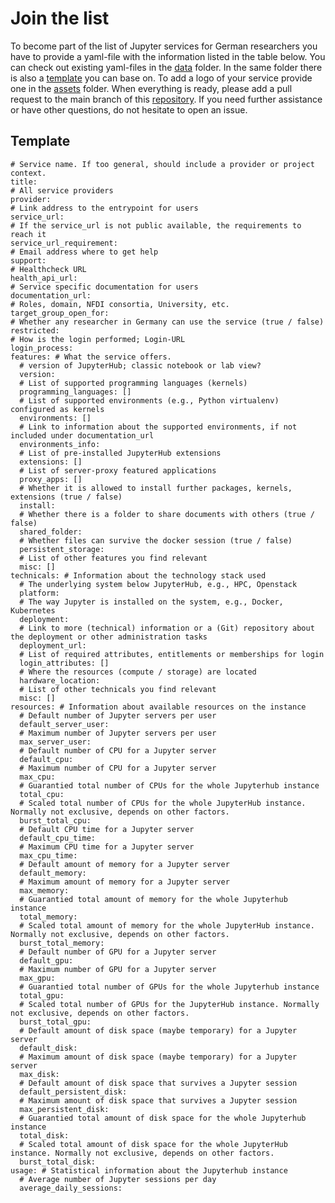 # Join the list


To become part of the list of Jupyter services for German researchers you have to
provide a yaml-file with the information listed in the table below. 
You can check out existing yaml-files in the [data](https://github.com/NFDI-Jupyter/services/tree/main/docs/hubs/plugins/data) folder.
In the same folder there is also a [template](https://github.com/NFDI-Jupyter/services/blob/main/docs/hubs/plugins/data/template.yaml) you can base on.
To add a logo of your service provide one in the [assets](https://github.com/NFDI-Jupyter/services/tree/main/docs/hubs/plugins/assets) folder. 
When everything is ready, please add a pull request to the main branch of this [repository](https://github.com/NFDI-Jupyter/services). 
If you need further assistance or have other questions, 
do not hesitate to open an issue.
  
  
## Template
```
# Service name. If too general, should include a provider or project context.
title:
# All service providers
provider:
# Link address to the entrypoint for users
service_url:
# If the service_url is not public available, the requirements to reach it
service_url_requirement:
# Email address where to get help
support:
# Healthcheck URL
health_api_url:
# Service specific documentation for users
documentation_url:
# Roles, domain, NFDI consortia, University, etc.
target_group_open_for:
# Whether any researcher in Germany can use the service (true / false)
restricted:
# How is the login performed; Login-URL
login_process:
features: # What the service offers.
  # version of JupyterHub; classic notebook or lab view?
  version:
  # List of supported programming languages (kernels)
  programming_languages: []
  # List of supported environments (e.g., Python virtualenv) configured as kernels
  environments: []
  # Link to information about the supported environments, if not included under documentation_url
  environments_info:
  # List of pre-installed JupyterHub extensions
  extensions: []
  # List of server-proxy featured applications
  proxy_apps: []
  # Whether it is allowed to install further packages, kernels, extensions (true / false)
  install:
  # Whether there is a folder to share documents with others (true / false)
  shared_folder:
  # Whether files can survive the docker session (true / false)
  persistent_storage:
  # List of other features you find relevant
  misc: []
technicals: # Information about the technology stack used
  # The underlying system below JupyterHub, e.g., HPC, Openstack
  platform:
  # The way Jupyter is installed on the system, e.g., Docker, Kubernetes
  deployment:
  # Link to more (technical) information or a (Git) repository about the deployment or other administration tasks
  deployment_url:
  # List of required attributes, entitlements or memberships for login
  login_attributes: []
  # Where the resources (compute / storage) are located
  hardware_location:
  # List of other technicals you find relevant
  misc: []
resources: # Information about available resources on the instance
  # Default number of Jupyter servers per user
  default_server_user:
  # Maximum number of Jupyter servers per user
  max_server_user:
  # Default number of CPU for a Jupyter server
  default_cpu:
  # Maximum number of CPU for a Jupyter server
  max_cpu:
  # Guarantied total number of CPUs for the whole Jupyterhub instance
  total_cpu:
  # Scaled total number of CPUs for the whole JupyterHub instance. Normally not exclusive, depends on other factors.
  burst_total_cpu:
  # Default CPU time for a Jupyter server
  default_cpu_time:
  # Maximum CPU time for a Jupyter server
  max_cpu_time:
  # Default amount of memory for a Jupyter server
  default_memory:
  # Maximum amount of memory for a Jupyter server
  max_memory:
  # Guarantied total amount of memory for the whole Jupyterhub instance
  total_memory:
  # Scaled total amount of memory for the whole JupyterHub instance. Normally not exclusive, depends on other factors.
  burst_total_memory:
  # Default number of GPU for a Jupyter server
  default_gpu:
  # Maximum number of GPU for a Jupyter server
  max_gpu:
  # Guarantied total number of GPUs for the whole Jupyterhub instance
  total_gpu:
  # Scaled total number of GPUs for the JupyterHub instance. Normally not exclusive, depends on other factors.
  burst_total_gpu:
  # Default amount of disk space (maybe temporary) for a Jupyter server
  default_disk:
  # Maximum amount of disk space (maybe temporary) for a Jupyter server
  max_disk:
  # Default amount of disk space that survives a Jupyter session
  default_persistent_disk:
  # Maximum amount of disk space that survives a Jupyter session
  max_persistent_disk:
  # Guarantied total amount of disk space for the whole Jupyterhub instance
  total_disk:
  # Scaled total amount of disk space for the whole JupyterHub instance. Normally not exclusive, depends on other factors.
  burst_total_disk:
usage: # Statistical information about the Jupyterhub instance
  # Average number of Jupyter sessions per day
  average_daily_sessions:
```